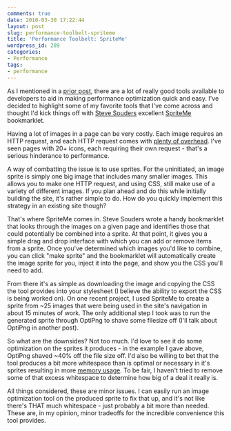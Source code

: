 ```yaml
---
comments: true
date: 2010-03-30 17:22:44
layout: post
slug: performance-toolbelt-spriteme
title: 'Performance Toolbelt: SpriteMe'
wordpress_id: 289
categories:
- Performance
tags:
- performance
---
```


As I mentioned in a [prior post](http://timkadlec.com/2010/02/performance-optimization-made-quick-and-simple/), there are a lot of really good tools available to developers to aid in making performance optimization quick and easy. I've decided to highlight some of my favorite tools that I've come across and thought I'd kick things off with [Steve Souders](http://souders.org/) excellent [SpriteMe](http://spriteme.org) bookmarklet.

Having a lot of images in a page can be very costly. Each image requires an HTTP request, and each HTTP request comes with [plenty of overhead](http://www.phpied.com/reducing-the-number-of-page-components/). I've seen pages with 20+ icons, each requiring their own request - that's a serious hinderance to performance.

A way of combatting the issue is to use sprites. For the uninitiated, an image sprite is simply one big image that includes many smaller images. This allows you to make one HTTP request, and using CSS, still make use of a variety of different images. If you plan ahead and do this while initially building the site, it's rather simple to do. How do you quickly implement this strategy in an existing site though?

That's where SpriteMe comes in. Steve Souders wrote a handy bookmarklet that looks through the images on a given page and identifies those that could potentially be combined into a sprite. At that point, it gives you a simple drag and drop interface with which you can add or remove items from a sprite. Once you've determined which images you'd like to combine, you can click "make sprite" and the bookmarklet will automatically create the image sprite for you, inject it into the page, and show you the CSS you'll need to add.

From there it's as simple as downloading the image and copying the CSS the tool provides into your stylesheet (I believe the ability to export the CSS is being worked on). On one recent project, I used SpriteMe to create a sprite from ~25 images that were being used in the site's navigation in about 15 minutes of work. The only additional step I took was to run the generated sprite through OptiPng to shave some filesize off (I'll talk about OptiPng in another post).

So what are the downsides? Not too much. I'd love to see it do some optimization on the sprites it produces - in the example I gave above, OptiPng shaved ~40% off the file size off. I'd also be willing to bet that the tool produces a bit more whitespace than is optimal or necessary in it's sprites resulting in more [memory usage](http://blog.vlad1.com/2009/06/22/to-sprite-or-not-to-sprite/). To be fair, I haven't tried to remove some of that excess whitespace to determine how big of a deal it really is.

All things considered, these are minor issues. I can easily run an image optimization tool on the produced sprite to fix that up, and it's not like there's THAT much whitespace - just probably a bit more than needed. These are, in my opinion, minor tradeoffs for the incredible convenience this tool provides.
